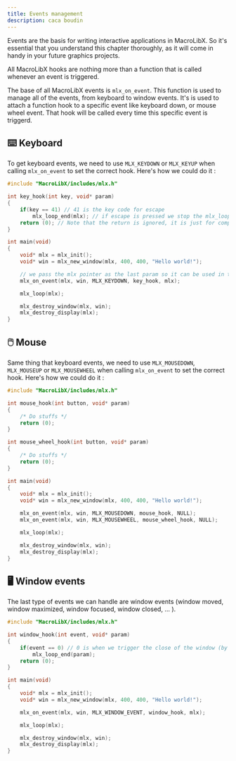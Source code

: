 ```yaml
---
title: Events management
description: caca boudin
---
```


Events are the basis for writing interactive applications in MacroLibX.
So it's essential that you understand this chapter thoroughly, as it will come in handy in your future graphics projects.

All MacroLibX hooks are nothing more than a function that is called whenever an event is triggered.

The base of all MacroLibX events is `mlx_on_event`. This function is used to manage all of the events, from keyboard to window events.
It's is used to attach a function hook to a specific event like keyboard down, or mouse wheel event. That hook will be called every time
this specific event is triggerd.

## ⌨️ Keyboard
To get keyboard events, we need to use `MLX_KEYDOWN` or `MLX_KEYUP` when calling `mlx_on_event` to set the correct hook.
Here's how we could do it :

```c
#include "MacroLibX/includes/mlx.h"

int key_hook(int key, void* param)
{
    if(key == 41) // 41 is the key code for escape
        mlx_loop_end(mlx); // if escape is pressed we stop the mlx_loop and so we continue in the main function
    return (0); // Note that the return is ignored, it is just for compatibility with old minilibx
}

int main(void)
{
    void* mlx = mlx_init();
    void* win = mlx_new_window(mlx, 400, 400, "Hello world!");

    // we pass the mlx pointer as the last param so it can be used in the key_hook finction
    mlx_on_event(mlx, win, MLX_KEYDOWN, key_hook, mlx);

    mlx_loop(mlx);

    mlx_destroy_window(mlx, win);
    mlx_destroy_display(mlx);
}
```

## 🖱️ Mouse
Same thing that keyboard events, we need to use `MLX_MOUSEDOWN`, `MLX_MOUSEUP` or `MLX_MOUSEWHEEL` when calling `mlx_on_event` to set the correct hook.
Here's how we could do it :

```c
#include "MacroLibX/includes/mlx.h"

int mouse_hook(int button, void* param)
{
    /* Do stuffs */
    return (0);
}

int mouse_wheel_hook(int button, void* param)
{
    /* Do stuffs */
    return (0);
}

int main(void)
{
    void* mlx = mlx_init();
    void* win = mlx_new_window(mlx, 400, 400, "Hello world!");

    mlx_on_event(mlx, win, MLX_MOUSEDOWN, mouse_hook, NULL);
    mlx_on_event(mlx, win, MLX_MOUSEWHEEL, mouse_wheel_hook, NULL);

    mlx_loop(mlx);

    mlx_destroy_window(mlx, win);
    mlx_destroy_display(mlx);
}
```

## 🖥️ Window events
The last type of events we can handle are window events (window moved, window maximized, window focused, window closed, ... ).

```c
#include "MacroLibX/includes/mlx.h"

int window_hook(int event, void* param)
{
    if(event == 0) // 0 is when we trigger the close of the window (by clicking the cross for example)
        mlx_loop_end(param);
    return (0);
}

int main(void)
{
    void* mlx = mlx_init();
    void* win = mlx_new_window(mlx, 400, 400, "Hello world!");

    mlx_on_event(mlx, win, MLX_WINDOW_EVENT, window_hook, mlx);

    mlx_loop(mlx);

    mlx_destroy_window(mlx, win);
    mlx_destroy_display(mlx);
}
```
